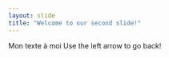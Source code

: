 ```yaml
---
layout: slide
title: "Welcome to our second slide!"
---
```

Mon texte à moi
Use the left arrow to go back!
